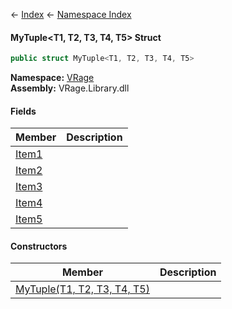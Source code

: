 ← [Index](Api-Index) ← [Namespace Index](Namespace-Index)

#### MyTuple&lt;T1, T2, T3, T4, T5&gt; Struct

```csharp
public struct MyTuple<T1, T2, T3, T4, T5>
```

**Namespace:** [VRage](VRage)  
**Assembly:** VRage.Library.dll

#### Fields

|Member|Description|
|---|---|
|[Item1](VRage.MyTuple`5.Item1)||
|[Item2](VRage.MyTuple`5.Item2)||
|[Item3](VRage.MyTuple`5.Item3)||
|[Item4](VRage.MyTuple`5.Item4)||
|[Item5](VRage.MyTuple`5.Item5)||

#### Constructors

|Member|Description|
|---|---|
|[MyTuple(T1, T2, T3, T4, T5)](VRage.MyTuple`5..ctor)||

